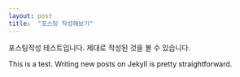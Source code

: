 ```yaml
---
layout: post
title:  "포스팅 작성해보기"
---
```


포스팅작성 테스트입니다. 제대로 작성된 것을 볼 수 있습니다.


This is a test. Writing new posts on Jekyll is pretty straightforward.
